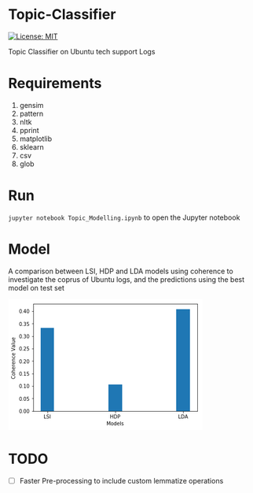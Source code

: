 # Topic-Classifier
[![License: MIT](https://img.shields.io/badge/License-MIT-yellow.svg)](https://opensource.org/licenses/MIT)

Topic Classifier on Ubuntu tech support Logs

# Requirements
1. gensim
2. pattern
3. nltk
4. pprint
5. matplotlib
6. sklearn
7. csv
8. glob

# Run
 `jupyter notebook Topic_Modelling.ipynb` to open the Jupyter notebook

# Model
A comparison between LSI, HDP and LDA models using coherence to investigate the coprus of Ubuntu logs, and the predictions using the best model on test set

![alt text](no_lemmatize.png)

# TODO
- [ ] Faster Pre-processing to include custom lemmatize operations
